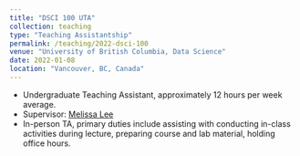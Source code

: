 ```yaml
---
title: "DSCI 100 UTA"
collection: teaching
type: "Teaching Assistantship"
permalink: /teaching/2022-dsci-100
venue: "University of British Columbia, Data Science"
date: 2022-01-08
location: "Vancouver, BC, Canada"
---
```


* Undergraduate Teaching Assistant, approximately 12 hours per week average.
* Supervisor: [Melissa Lee](https://www.stat.ubc.ca/users/melissa-lee)
* In-person TA, primary duties include assisting with conducting in-class activities during lecture, preparing course and lab material, holding office hours.